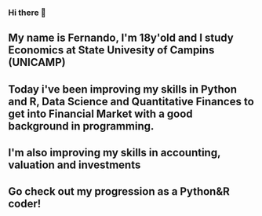 ### Hi there 👋
## My name is Fernando, I'm 18y'old and I study Economics at State Univesity of Campins (UNICAMP)
## Today i've been improving my skills in Python and R, Data Science and Quantitative Finances to get into Financial Market with a good background in programming.
## I'm also improving my skills in accounting, valuation and investments
## Go check out my progression as a Python&R coder!
